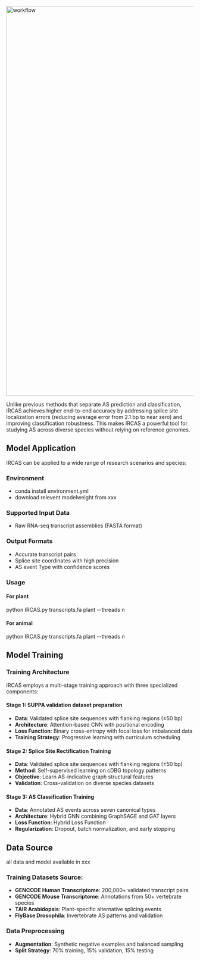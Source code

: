 
<img width="1263" height="1048" alt="workflow" src="https://github.com/user-attachments/assets/10a0845c-f35f-4663-9bcf-54deb37a3dfb" />

Unlike previous methods that separate AS prediction and classification, IRCAS achieves higher end-to-end accuracy by addressing splice site localization errors (reducing average error from 2.1 bp to near zero) and improving classification robustness. This makes IRCAS a powerful tool for studying AS across diverse species without relying on reference genomes.

## Model Application

IRCAS can be applied to a wide range of research scenarios and species:

### Environment 
- conda install environment.yml
- download relevent modelweight from xxx
### Supported Input Data
- Raw RNA-seq transcript assemblies (FASTA format)

### Output Formats
- Accurate transcript pairs
- Splice site coordinates with high precision
- AS event Type with confidence scores

### Usage
#### For plant 
python IRCAS.py transcripts.fa plant --threads n
#### For animal 
python IRCAS.py transcripts.fa plant --threads n

## Model Training

### Training Architecture
IRCAS employs a multi-stage training approach with three specialized components:

#### Stage 1: SUPPA validation dataset preparation
- **Data**: Validated splice site sequences with flanking regions (±50 bp)
- **Architecture**: Attention-based CNN with positional encoding
- **Loss Function**: Binary cross-entropy with focal loss for imbalanced data
- **Training Strategy**: Progressive learning with curriculum scheduling

#### Stage 2: Splice Site Rectification Training
- **Data**: Validated splice site sequences with flanking regions (±50 bp)
- **Method**: Self-supervised learning on cDBG topology patterns
- **Objective**: Learn AS-indicative graph structural features
- **Validation**: Cross-validation on diverse species datasets

#### Stage 3: AS Classification Training
- **Data**: Annotated AS events across seven canonical types
- **Architecture**: Hybrid GNN combining GraphSAGE and GAT layers
- **Loss Function**: Hybrid Loss Function
- **Regularization**: Dropout, batch normalization, and early stopping

## Data Source
all data and model available in xxx
### Training Datasets Source:
- **GENCODE Human Transcriptome**: 200,000+ validated transcript pairs
- **GENCODE Mouse Transcriptome**: Annotations from 50+ vertebrate species
- **TAIR Arabidopsis**: Plant-specific alternative splicing events
- **FlyBase Drosophila**: Invertebrate AS patterns and validation

### Data Preprocessing
- **Augmentation**: Synthetic negative examples and balanced sampling
- **Split Strategy**: 70% training, 15% validation, 15% testing



